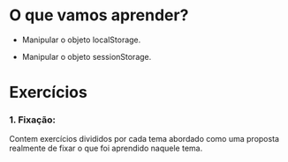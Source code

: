 # O que vamos aprender?

- Manipular o objeto localStorage.

- Manipular o objeto sessionStorage.

# Exercícios

### 1. Fixação:

Contem exercícios divididos por cada tema abordado como uma proposta realmente de fixar o que foi aprendido naquele tema.

